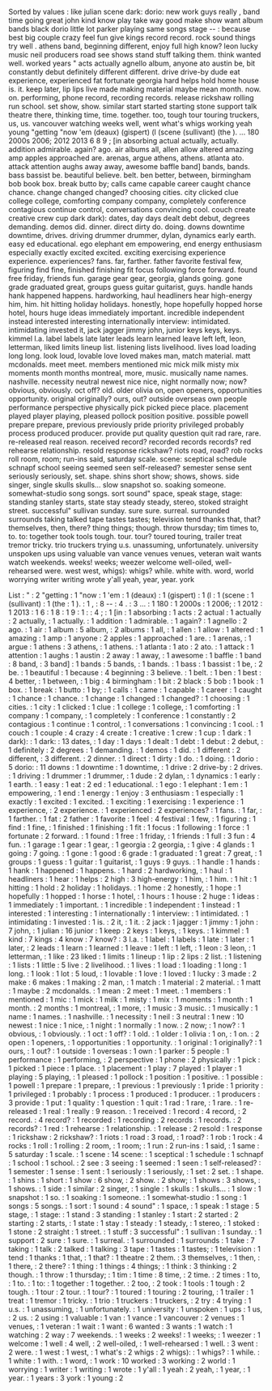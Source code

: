 Sorted by values :
like julian scene dark: dorio: new work guys really , band time going great john kind know play take way good make show want album bands black dorio little lot parker playing same songs stage -- : because best big couple crazy feel fun give kings record record. rock sound things try well . athens band, beginning different, enjoy full high know? leon lucky music neil producers road see shows stand stuff talking them. think wanted well. worked years " acts actually agnello album, anyone ato austin be, bit constantly debut definitely different different. drive drive-by dude eat experience, experienced fat fortunate georgia hard helps hold home house is. it. keep later, lip lips live made making material maybe mean month. now. on. performing, phone record, recording records. release rickshaw rolling run school. set show, show. similar start started starting stone support talk theatre there, thinking time, time. together. too, tough tour touring truckers, us, us. vancouver watching weeks well, went what's whigs working yeah young "getting "now 'em (deaux) (gispert) (l (scene (sullivant) (the ). ... 180 2000s 2006; 2012 2013 6 8 9 ; [in absorbing actual actually, actually. addition admirable. again? ago. air albums all, allen allow altered amazing amp apples approached are. arenas, argue athens, athens. atlanta ato. attack attention aughs away away, awesome baffle band] bands, bands. bass bassist be. beautiful believe. belt. ben better, between, birmingham bob book box. break butto by; calls came capable career caught chance chance. change changed changed? choosing cities. city clicked clue college college, comforting company company, completely conference contagious continue control, conversations convincing cool. couch create creative crew cup dark dark): dates, day days dealt debt debut, degrees demanding. demos did. dinner. direct dirty do. doing. downs downtime downtime, drives. driving drummer drummer, dylan, dynamics early earth. easy ed educational. ego elephant em empowering, end energy enthusiasm especially exactly excited excited. exciting exercising experience experience. experiences? fans. far, farther. father favorite festival few, figuring find fine, finished finishing fit focus following force forward. found free friday, friends fun. garage gear gear, georgia, glands going. gone grade graduated great, groups guess guitar guitarist, guys. handle hands hank happened happens. hardworking, haul headliners hear high-energy him, him. hit hitting holiday holidays. honestly, hope hopefully hopped horse hotel, hours huge ideas immediately important. incredible independent instead interested interesting internationally interview: intimidated. intimidating invested it, jack jagger jimmy john, junior keys keys, keys. kimmel l.a. label labels late later leads learn learned leave left left, leon, letterman, liked limits lineup list. listening lists livelihood. lives load loading long long. look loud, lovable love loved makes man, match material. matt mcdonalds. meet meet. members mentioned mic mick milk misty mix moments month months montreal, more, music. musically name names. nashville. necessity neutral newest nice nice, night normally now; now? obvious, obviously. oct off? old. older olivia on, open openers, opportunities opportunity. original originally? ours, out? outside overseas own people performance perspective physically pick picked piece place. placement played player playing, pleased pollock position positive. possible powell prepare prepare, previous previously pride priority privileged probably process produced producer. provide put quality question quit rad rare, rare. re-released real reason. received record? recorded records records? red rehearse relationship. resold response rickshaw? riots road, road? rob rocks roll room, room; run-ins said, saturday scale. scene: sceptical schedule schnapf school seeing seemed seen self-released? semester sense sent seriously seriously, set. shape. shins short show; shows, shows. side singer, single skulls skulls... slow snapshot so. soaking someone. somewhat-studio song songs. sort sound" space, speak stage, stage: standing stanley starts, state stay steady steady, stereo, stoked straight street. successful" sullivan sunday. sure sure. surreal. surrounded surrounds taking talked tape tastes tastes; television tend thanks that, that? themselves, then, there? thing things; though. throw thursday; tim times to, to. to: together took tools tough. tour. tour? toured touring, trailer treat tremor tricky. trio truckers trying u.s. unassuming, unfortunately. university unspoken ups using valuable van vance venues venues, veteran wait wants watch weekends. weeks! weeks; weezer welcome well-oiled, well-rehearsed were. west west, whigs): whigs? while. white with. word, world worrying writer writing wrote y'all yeah, year, year. york 

List :
" : 2
"getting : 1
"now : 1
'em : 1
(deaux) : 1
(gispert) : 1
(l : 1
(scene : 1
(sullivant) : 1
(the : 1
). : 1
, : 8
-- : 4
. : 3
... : 1
180 : 1
2000s : 1
2006; : 1
2012 : 1
2013 : 1
6 : 1
8 : 1
9 : 1
: : 4
; : 1
[in : 1
absorbing : 1
acts : 2
actual : 1
actually : 2
actually, : 1
actually. : 1
addition : 1
admirable. : 1
again? : 1
agnello : 2
ago. : 1
air : 1
album : 5
album, : 2
albums : 1
all, : 1
allen : 1
allow : 1
altered : 1
amazing : 1
amp : 1
anyone : 2
apples : 1
approached : 1
are. : 1
arenas, : 1
argue : 1
athens : 3
athens, : 1
athens. : 1
atlanta : 1
ato : 2
ato. : 1
attack : 1
attention : 1
aughs : 1
austin : 2
away : 1
away, : 1
awesome : 1
baffle : 1
band : 8
band, : 3
band] : 1
bands : 5
bands, : 1
bands. : 1
bass : 1
bassist : 1
be, : 2
be. : 1
beautiful : 1
because : 4
beginning : 3
believe. : 1
belt. : 1
ben : 1
best : 4
better, : 1
between, : 1
big : 4
birmingham : 1
bit : 2
black : 5
bob : 1
book : 1
box. : 1
break : 1
butto : 1
by; : 1
calls : 1
came : 1
capable : 1
career : 1
caught : 1
chance : 1
chance. : 1
change : 1
changed : 1
changed? : 1
choosing : 1
cities. : 1
city : 1
clicked : 1
clue : 1
college : 1
college, : 1
comforting : 1
company : 1
company, : 1
completely : 1
conference : 1
constantly : 2
contagious : 1
continue : 1
control, : 1
conversations : 1
convincing : 1
cool. : 1
couch : 1
couple : 4
crazy : 4
create : 1
creative : 1
crew : 1
cup : 1
dark : 1
dark): : 1
dark: : 13
dates, : 1
day : 1
days : 1
dealt : 1
debt : 1
debut : 2
debut, : 1
definitely : 2
degrees : 1
demanding. : 1
demos : 1
did. : 1
different : 2
different, : 3
different. : 2
dinner. : 1
direct : 1
dirty : 1
do. : 1
doing. : 1
dorio : 5
dorio: : 11
downs : 1
downtime : 1
downtime, : 1
drive : 2
drive-by : 2
drives. : 1
driving : 1
drummer : 1
drummer, : 1
dude : 2
dylan, : 1
dynamics : 1
early : 1
earth. : 1
easy : 1
eat : 2
ed : 1
educational. : 1
ego : 1
elephant : 1
em : 1
empowering, : 1
end : 1
energy : 1
enjoy : 3
enthusiasm : 1
especially : 1
exactly : 1
excited : 1
excited. : 1
exciting : 1
exercising : 1
experience : 1
experience, : 2
experience. : 1
experienced : 2
experiences? : 1
fans. : 1
far, : 1
farther. : 1
fat : 2
father : 1
favorite : 1
feel : 4
festival : 1
few, : 1
figuring : 1
find : 1
fine, : 1
finished : 1
finishing : 1
fit : 1
focus : 1
following : 1
force : 1
fortunate : 2
forward. : 1
found : 1
free : 1
friday, : 1
friends : 1
full : 3
fun : 4
fun. : 1
garage : 1
gear : 1
gear, : 1
georgia : 2
georgia, : 1
give : 4
glands : 1
going : 7
going. : 1
gone : 1
good : 6
grade : 1
graduated : 1
great : 7
great, : 1
groups : 1
guess : 1
guitar : 1
guitarist, : 1
guys : 9
guys. : 1
handle : 1
hands : 1
hank : 1
happened : 1
happens. : 1
hard : 2
hardworking, : 1
haul : 1
headliners : 1
hear : 1
helps : 2
high : 3
high-energy : 1
him, : 1
him. : 1
hit : 1
hitting : 1
hold : 2
holiday : 1
holidays. : 1
home : 2
honestly, : 1
hope : 1
hopefully : 1
hopped : 1
horse : 1
hotel, : 1
hours : 1
house : 2
huge : 1
ideas : 1
immediately : 1
important. : 1
incredible : 1
independent : 1
instead : 1
interested : 1
interesting : 1
internationally : 1
interview: : 1
intimidated. : 1
intimidating : 1
invested : 1
is. : 2
it, : 1
it. : 2
jack : 1
jagger : 1
jimmy : 1
john : 7
john, : 1
julian : 16
junior : 1
keep : 2
keys : 1
keys, : 1
keys. : 1
kimmel : 1
kind : 7
kings : 4
know : 7
know? : 3
l.a. : 1
label : 1
labels : 1
late : 1
later : 1
later, : 2
leads : 1
learn : 1
learned : 1
leave : 1
left : 1
left, : 1
leon : 3
leon, : 1
letterman, : 1
like : 23
liked : 1
limits : 1
lineup : 1
lip : 2
lips : 2
list. : 1
listening : 1
lists : 1
little : 5
live : 2
livelihood. : 1
lives : 1
load : 1
loading : 1
long : 1
long. : 1
look : 1
lot : 5
loud, : 1
lovable : 1
love : 1
loved : 1
lucky : 3
made : 2
make : 6
makes : 1
making : 2
man, : 1
match : 1
material : 2
material. : 1
matt : 1
maybe : 2
mcdonalds. : 1
mean : 2
meet : 1
meet. : 1
members : 1
mentioned : 1
mic : 1
mick : 1
milk : 1
misty : 1
mix : 1
moments : 1
month : 1
month. : 2
months : 1
montreal, : 1
more, : 1
music : 3
music. : 1
musically : 1
name : 1
names. : 1
nashville. : 1
necessity : 1
neil : 3
neutral : 1
new : 10
newest : 1
nice : 1
nice, : 1
night : 1
normally : 1
now. : 2
now; : 1
now? : 1
obvious, : 1
obviously. : 1
oct : 1
off? : 1
old. : 1
older : 1
olivia : 1
on, : 1
on. : 2
open : 1
openers, : 1
opportunities : 1
opportunity. : 1
original : 1
originally? : 1
ours, : 1
out? : 1
outside : 1
overseas : 1
own : 1
parker : 5
people : 1
performance : 1
performing, : 2
perspective : 1
phone : 2
physically : 1
pick : 1
picked : 1
piece : 1
place. : 1
placement : 1
play : 7
played : 1
player : 1
playing : 5
playing, : 1
pleased : 1
pollock : 1
position : 1
positive. : 1
possible : 1
powell : 1
prepare : 1
prepare, : 1
previous : 1
previously : 1
pride : 1
priority : 1
privileged : 1
probably : 1
process : 1
produced : 1
producer. : 1
producers : 3
provide : 1
put : 1
quality : 1
question : 1
quit : 1
rad : 1
rare, : 1
rare. : 1
re-released : 1
real : 1
really : 9
reason. : 1
received : 1
record : 4
record, : 2
record. : 4
record? : 1
recorded : 1
recording : 2
records : 1
records. : 2
records? : 1
red : 1
rehearse : 1
relationship. : 1
release : 2
resold : 1
response : 1
rickshaw : 2
rickshaw? : 1
riots : 1
road : 3
road, : 1
road? : 1
rob : 1
rock : 4
rocks : 1
roll : 1
rolling : 2
room, : 1
room; : 1
run : 2
run-ins : 1
said, : 1
same : 5
saturday : 1
scale. : 1
scene : 14
scene: : 1
sceptical : 1
schedule : 1
schnapf : 1
school : 1
school. : 2
see : 3
seeing : 1
seemed : 1
seen : 1
self-released? : 1
semester : 1
sense : 1
sent : 1
seriously : 1
seriously, : 1
set : 2
set. : 1
shape. : 1
shins : 1
short : 1
show : 6
show, : 2
show. : 2
show; : 1
shows : 3
shows, : 1
shows. : 1
side : 1
similar : 2
singer, : 1
single : 1
skulls : 1
skulls... : 1
slow : 1
snapshot : 1
so. : 1
soaking : 1
someone. : 1
somewhat-studio : 1
song : 1
songs : 5
songs. : 1
sort : 1
sound : 4
sound" : 1
space, : 1
speak : 1
stage : 5
stage, : 1
stage: : 1
stand : 3
standing : 1
stanley : 1
start : 2
started : 2
starting : 2
starts, : 1
state : 1
stay : 1
steady : 1
steady, : 1
stereo, : 1
stoked : 1
stone : 2
straight : 1
street. : 1
stuff : 3
successful" : 1
sullivan : 1
sunday. : 1
support : 2
sure : 1
sure. : 1
surreal. : 1
surrounded : 1
surrounds : 1
take : 7
taking : 1
talk : 2
talked : 1
talking : 3
tape : 1
tastes : 1
tastes; : 1
television : 1
tend : 1
thanks : 1
that, : 1
that? : 1
theatre : 2
them. : 3
themselves, : 1
then, : 1
there, : 2
there? : 1
thing : 1
things : 4
things; : 1
think : 3
thinking : 2
though. : 1
throw : 1
thursday; : 1
tim : 1
time : 8
time, : 2
time. : 2
times : 1
to, : 1
to. : 1
to: : 1
together : 1
together. : 2
too, : 2
took : 1
tools : 1
tough : 2
tough. : 1
tour : 2
tour. : 1
tour? : 1
toured : 1
touring : 2
touring, : 1
trailer : 1
treat : 1
tremor : 1
tricky. : 1
trio : 1
truckers : 1
truckers, : 2
try : 4
trying : 1
u.s. : 1
unassuming, : 1
unfortunately. : 1
university : 1
unspoken : 1
ups : 1
us, : 2
us. : 2
using : 1
valuable : 1
van : 1
vance : 1
vancouver : 2
venues : 1
venues, : 1
veteran : 1
wait : 1
want : 6
wanted : 3
wants : 1
watch : 1
watching : 2
way : 7
weekends. : 1
weeks : 2
weeks! : 1
weeks; : 1
weezer : 1
welcome : 1
well : 4
well, : 2
well-oiled, : 1
well-rehearsed : 1
well. : 3
went : 2
were. : 1
west : 1
west, : 1
what's : 2
whigs : 2
whigs): : 1
whigs? : 1
while. : 1
white : 1
with. : 1
word, : 1
work : 10
worked : 3
working : 2
world : 1
worrying : 1
writer : 1
writing : 1
wrote : 1
y'all : 1
yeah : 2
yeah, : 1
year, : 1
year. : 1
years : 3
york : 1
young : 2
